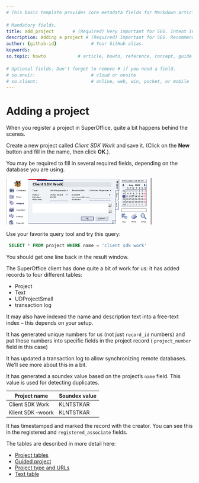 ```yaml
---
# This basic template provides core metadata fields for Markdown articles on docs.superoffice.com.

# Mandatory fields.
title: add_project       # (Required) Very important for SEO. Intent in a unique string of 43-59 chars including spaces.
description: Adding a project # (Required) Important for SEO. Recommended character length is 115-145 characters including spaces.
author: {github-id}             # Your GitHub alias.
keywords:
so.topic: howto            # article, howto, reference, concept, guide

# Optional fields. Don't forget to remove # if you need a field.
# so.envir:                     # cloud or onsite
# so.client:                    # online, web, win, pocket, or mobile
---
```


# Adding a project

When you register a project in SuperOffice, quite a bit happens behind the scenes.

Create a new project called *Client SDK Work* and save it. (Click on the **New** button and fill in the name, then click **OK**.).

You may be required to fill in several required fields, depending on the database you are using.

![Registering a new Project][img1]

Use your favorite query tool and try this query:

```SQL
 SELECT * FROM project WHERE name = 'client sdk work'
```

You should get one line back in the result window.

The SuperOffice client has done quite a bit of work for us: it has added records to four different tables:

* Project
* Text
* UDProjectSmall
* transaction log

It may also have indexed the name and description text into a free-text index – this depends on your setup.

It has generated unique numbers for us (not just `record_id` numbers) and put these numbers into specific fields in the project record ( `project_number` field in this case)

It has updated a transaction log to allow synchronizing remote databases. We’ll see more about this in a bit.

It has generated a soundex value based on the project’s `name` field. This value is used for detecting duplicates.

 | Project name | Soundex value |
 |---|---|
 | Client SDK Work   | KLNTSTKAR |
 | Klient SDK –woork | KLNTSTKAR |

It has timestamped and marked the record with the creator. You can see this in the registered and `registered_associate` fields.

The tables are described in more detail here:

* [Project tables][1]
* [Guided project][2]
* [Project type and URLs][3]
* [Text table][4]

<!-- Referenced links -->
[1]: project-tables.md
[2]: project-guide.md
[3]: project-type-and-url.md
[4]: text-table.md

<!-- Referenced images -->

[img1]: media/so-project.gif
